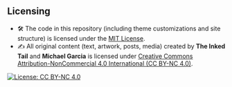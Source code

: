 ## Licensing

- 🛠️ The code in this repository (including theme customizations and site structure) is licensed under the [MIT License](LICENSE).
- ✍️ All original content (text, artwork, posts, media) created by **The Inked Tail** and **Michael Garcia** is licensed under [Creative Commons Attribution-NonCommercial 4.0 International (CC BY-NC 4.0)](LICENSE-content.md).

[![License: CC BY-NC 4.0](https://licensebuttons.net/l/by-nc/4.0/88x31.png)](https://creativecommons.org/licenses/by-nc/4.0/)
